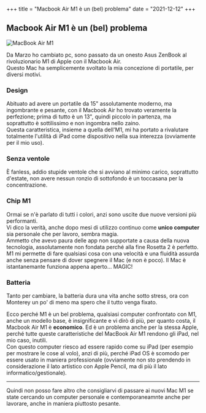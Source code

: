 +++
title = "Macbook Air M1 è un (bel) problema"
date = "2021-12-12"
+++

## Macbook Air M1 è un (bel) problema

![MacBook Air M1](https://images.unsplash.com/photo-1610888287136-0b83815059b3?ixlib=rb-1.2.1&ixid=MnwxMjA3fDB8MHxwaG90by1wYWdlfHx8fGVufDB8fHx8&auto=format&fit=crop&w=1167&q=80)

Da Marzo ho cambiato pc, sono passato da un onesto Asus ZenBook al rivoluzionario M1 di Apple con il Macbook Air.\
Questo Mac ha semplicemente svoltato la mia concezione di portatile, per diversi motivi.

### Design 
Abituato ad avere un portatile da 15" assolutamente moderno, ma ingombrante e pesante, con il Macbook Air ho trovato veramente la perfezione; prima di tutto è un 13", quindi piccolo in partenza, ma soprattutto è sottilissimo e non ingombra nello zaino.\
Questa caratteristica, insieme a quella dell'M1, mi ha portato a rivalutare totalmente l'utilità di iPad come dispositivo nella sua interezza (ovviamente per il mio uso).

### Senza ventole
È fanless, addio stupide ventole che si avviano al minimo carico, soprattutto d'estate, non avere nessun ronzio di sottofondo è un toccasana per la concentrazione.

### Chip M1
Ormai se n'è parlato di tutti i colori, anzi sono uscite due nuove versioni più performanti.\
Vi dico la verità, anche dopo mesi di utilizzo continuo come **unico computer** sia personale che per lavoro, sembra magia.\
Ammetto che avevo paura delle app non supportate a causa della nuova tecnologia, assolutamente non fondata perché alla fine Rosetta 2 è perfetto.\
M1 mi permette di fare qualsiasi cosa con una velocità e una fluidità assurda anche senza pensare di dover spegnere il Mac (e non è poco).
Il Mac è istantanemante funziona appena aperto... MAGIC!

### Batteria
Tanto per cambiare, la batteria dura una vita anche sotto stress, ora con Monterey un po' di meno ma spero che il tutto venga fixato.

Ecco perché M1 è un bel problema, qualsiasi computer confrontato con M1, anche un modello base, è insignificante e vi dirò di più, per quanto costa, il Macbook Air M1 è **economico**.
Ed è un problema anche per la stessa Apple, perché tutte queste caratteristiche del MacBook Air M1 rendono gli iPad, nel mio caso, inutili.\
Con questo computer riesco ad essere rapido come su iPad (per esempio per mostrare le cose al volo), anzi di più, perché iPad OS è scomodo per essere usato in maniera professionale (ovviamente non sto prendendo in considerazione il lato artistico con Apple Pencil, ma di più il lato informatico/gestionale).

---

Quindi non posso fare altro che consigliarvi di passare ai nuovi Mac M1 se state cercando un computer personale e contemporaneamnte anche per lavorare, anche in maniera piuttosto pesante.